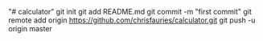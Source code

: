 "# calculator"  git init git add README.md git commit -m "first commit" git remote add origin https://github.com/chrisfauries/calculator.git git push -u origin master
